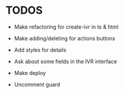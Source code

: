 # TODOS
  
- Make refactoring for create-ivr in ts & html
- Make adding/deleting for actions buttons
- Add styles for details

- Ask about some fields in the IVR interface
- Make deploy
- Uncomment guard
